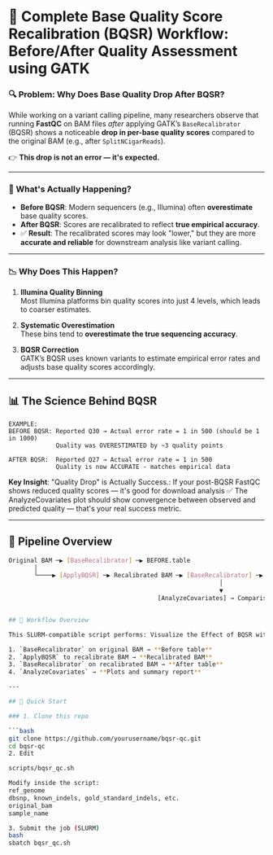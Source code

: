 # 🧬 Complete Base Quality Score Recalibration (BQSR) Workflow: Before/After Quality Assessment using GATK

### 🔍 Problem: Why Does Base Quality Drop After BQSR?

While working on a variant calling pipeline, many researchers observe that running **FastQC** on BAM files *after* applying GATK’s `BaseRecalibrator` (BQSR) shows a noticeable **drop in per-base quality scores** compared to the original BAM (e.g., after `SplitNCigarReads`).

👉 **This drop is not an error — it's expected.**

---

### 🧠 What's Actually Happening?

- **Before BQSR**: Modern sequencers (e.g., Illumina) often **overestimate** base quality scores.
- **After BQSR**: Scores are recalibrated to reflect **true empirical accuracy**.
- ✅ **Result**: The recalibrated scores may look "lower," but they are more **accurate and reliable** for downstream analysis like variant calling.

---

### 📉 Why Does This Happen?

1. **Illumina Quality Binning**  
   Most Illumina platforms bin quality scores into just 4 levels, which leads to coarser estimates.

2. **Systematic Overestimation**  
   These bins tend to **overestimate the true sequencing accuracy**.

3. **BQSR Correction**  
   GATK’s BQSR uses known variants to estimate empirical error rates and adjusts base quality scores accordingly.

---

## 📊 The Science Behind BQSR

```
EXAMPLE:
BEFORE BQSR: Reported Q30 → Actual error rate = 1 in 500 (should be 1 in 1000)
             Quality was OVERESTIMATED by ~3 quality points

AFTER BQSR:  Reported Q27 → Actual error rate = 1 in 500  
             Quality is now ACCURATE - matches empirical data
```

**Key Insight**: "Quality Drop" is Actually Success.: If your post-BQSR FastQC shows reduced quality scores — it's good for download analysis
✅ The AnalyzeCovariates plot should show convergence between observed and predicted quality — that's your real success metric.

---

## 🧪 Pipeline Overview

```bash
Original BAM ─▶ [BaseRecalibrator] ─▶ BEFORE.table
       │
       └────▶ [ApplyBQSR] ─▶ Recalibrated BAM ─▶ [BaseRecalibrator] ─▶ AFTER.table
                                                          │
                                                          ▼
                                         [AnalyzeCovariates] → Comparison Plots


## 🧪 Workflow Overview

This SLURM-compatible script performs: Visualize the Effect of BQSR with a Complete 4-Step Workflow

1. `BaseRecalibrator` on original BAM → **Before table**
2. `ApplyBQSR` to recalibrate BAM → **Recalibrated BAM**
3. `BaseRecalibrator` on recalibrated BAM → **After table**
4. `AnalyzeCovariates` → **Plots and summary report**

---

## 🚀 Quick Start

### 1. Clone this repo

```bash
git clone https://github.com/yourusername/bqsr-qc.git
cd bqsr-qc
2. Edit 

scripts/bqsr_qc.sh

Modify inside the script:
ref_genome
dbsnp, known_indels, gold_standard_indels, etc.
original_bam
sample_name

3. Submit the job (SLURM)
bash
sbatch bqsr_qc.sh

